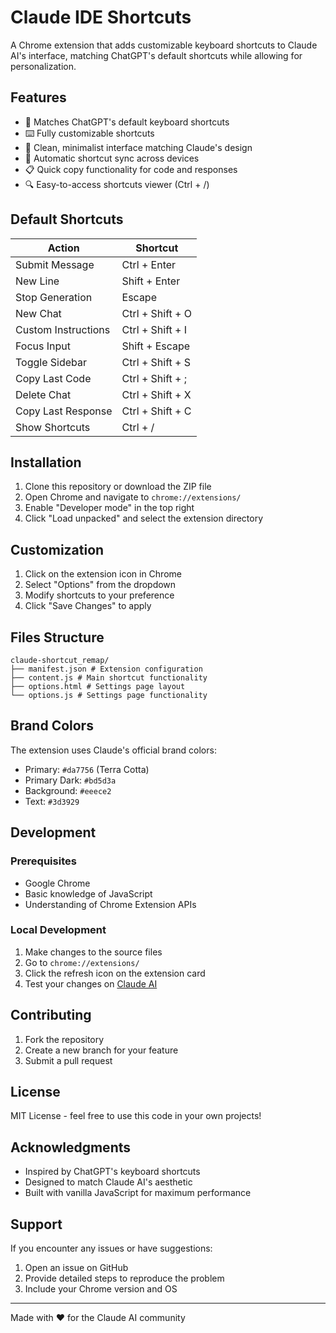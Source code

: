 # Claude IDE Shortcuts

A Chrome extension that adds customizable keyboard shortcuts to Claude AI's interface, matching ChatGPT's default shortcuts while allowing for personalization.

## Features

- 🎯 Matches ChatGPT's default keyboard shortcuts
- ⌨️ Fully customizable shortcuts
- 🎨 Clean, minimalist interface matching Claude's design
- 💾 Automatic shortcut sync across devices
- 📋 Quick copy functionality for code and responses
- 🔍 Easy-to-access shortcuts viewer (Ctrl + /)

## Default Shortcuts

| Action | Shortcut |
|--------|----------|
| Submit Message | Ctrl + Enter |
| New Line | Shift + Enter |
| Stop Generation | Escape |
| New Chat | Ctrl + Shift + O |
| Custom Instructions | Ctrl + Shift + I |
| Focus Input | Shift + Escape |
| Toggle Sidebar | Ctrl + Shift + S |
| Copy Last Code | Ctrl + Shift + ; |
| Delete Chat | Ctrl + Shift + X |
| Copy Last Response | Ctrl + Shift + C |
| Show Shortcuts | Ctrl + / |

## Installation

1. Clone this repository or download the ZIP file
2. Open Chrome and navigate to `chrome://extensions/`
3. Enable "Developer mode" in the top right
4. Click "Load unpacked" and select the extension directory

## Customization

1. Click on the extension icon in Chrome
2. Select "Options" from the dropdown
3. Modify shortcuts to your preference
4. Click "Save Changes" to apply

## Files Structure

```
claude-shortcut_remap/
├── manifest.json # Extension configuration
├── content.js # Main shortcut functionality
├── options.html # Settings page layout
└── options.js # Settings page functionality
```


## Brand Colors

The extension uses Claude's official brand colors:

- Primary: `#da7756` (Terra Cotta)
- Primary Dark: `#bd5d3a`
- Background: `#eeece2`
- Text: `#3d3929`

## Development

### Prerequisites

- Google Chrome
- Basic knowledge of JavaScript
- Understanding of Chrome Extension APIs

### Local Development

1. Make changes to the source files
2. Go to `chrome://extensions/`
3. Click the refresh icon on the extension card
4. Test your changes on [Claude AI](https://claude.ai)

## Contributing

1. Fork the repository
2. Create a new branch for your feature
3. Submit a pull request

## License

MIT License - feel free to use this code in your own projects!

## Acknowledgments

- Inspired by ChatGPT's keyboard shortcuts
- Designed to match Claude AI's aesthetic
- Built with vanilla JavaScript for maximum performance

## Support

If you encounter any issues or have suggestions:
1. Open an issue on GitHub
2. Provide detailed steps to reproduce the problem
3. Include your Chrome version and OS

---

Made with ❤️ for the Claude AI community